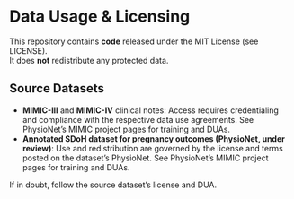 # Data Usage & Licensing

This repository contains **code** released under the MIT License (see LICENSE).  
It does **not** redistribute any protected data.

## Source Datasets

- **MIMIC-III** and **MIMIC-IV** clinical notes: Access requires credentialing and compliance with the respective data use agreements. See PhysioNet’s MIMIC project pages for training and DUAs.
- **Annotated SDoH dataset for pregnancy outcomes (PhysioNet, under review)**: Use and redistribution are governed by the license and terms posted on the dataset’s PhysioNet.  See PhysioNet’s MIMIC project pages for training and DUAs.

If in doubt, follow the source dataset’s license and DUA.
